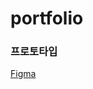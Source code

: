 # portfolio

### 프로토타입
[Figma](https://www.figma.com/file/CdKuP6FOGYWM3UzHQMiWgO/%ED%8F%AC%ED%8A%B8%ED%8F%B4%EB%A6%AC%EC%98%A4?node-id=0%3A1)
